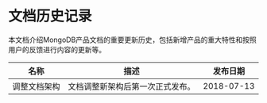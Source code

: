 # 文档历史记录

本文档介绍MongoDB产品文档的重要更新历史，包括新增产品的重大特性和按照用户的反馈进行内容的更新等。

|名称|描述|发布日期|
|-|-|-|
|调整文档架构|文档调整新架构后第一次正式发布。|2018-07-13|

